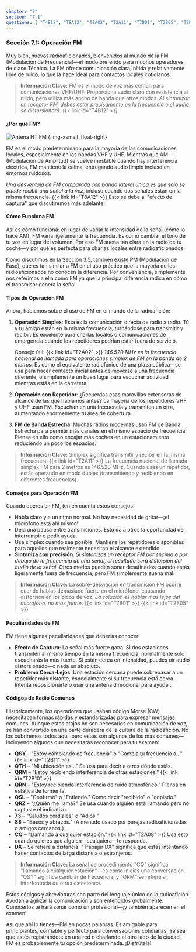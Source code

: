 ```yaml
---
chapter: "7"
section: "7.1"
questions: [ "T4B12", "T8A12", "T2A02", "T2A11", "T7B01", "T2B05", "T2B11", "T2B10", "T2A08" ]
---
```


### Sección 7.1: Operación FM

Muy bien, nuevos radioaficionados, bienvenidos al mundo de la FM (Modulación de Frecuencia)—el modo preferido para muchos operadores de clase Técnico. La FM ofrece comunicación clara, nítida y relativamente libre de ruido, lo que la hace ideal para contactos locales cotidianos.

> **Información Clave:** FM es el modo de voz más común para comunicaciones VHF/UHF. Proporciona audio claro con resistencia al ruido, pero utiliza más ancho de banda que otros modos. *Al sintonizar un receptor FM, debes estar precisamente en la frecuencia o el audio se distorsionará.* {{< link id="T4B12" >}}

#### ¿Por qué FM?

![Antena HT FM](../../../images/illus/ht-signalstick.svg)
{.img-xsmall .float-right}

FM es el modo predeterminado para la mayoría de las comunicaciones locales, especialmente en las bandas VHF y UHF. Mientras que AM (Modulación de Amplitud) se vuelve inestable cuando hay interferencia eléctrica, FM mantiene la calma, entregando audio limpio incluso en entornos ruidosos.

*Una desventaja de FM comparada con banda lateral única es que solo se puede recibir una señal a la vez*, incluso cuando dos señales están en la misma frecuencia. {{< link id="T8A12" >}} Esto se debe al "efecto de captura" que discutiremos más adelante.

#### Cómo Funciona FM

Así es cómo funciona: en lugar de variar la intensidad de la señal (como lo hace AM), FM varía ligeramente la frecuencia. Es como cambiar el tono de tu voz en lugar del volumen. Por eso FM suena tan clara en la radio de tu coche—y por qué es perfecta para charlas locales entre radioaficionados.

Como discutimos en la Sección 3.5, también existe PM (Modulación de Fase), que es tan similar a FM en el uso práctico que la mayoría de los radioaficionados no conocen la diferencia. Por conveniencia, simplemente nos referimos a ella como FM ya que la principal diferencia radica en cómo el transmisor genera la señal.

#### Tipos de Operación FM

Ahora, hablemos sobre el uso de FM en el mundo de la radioafición:

1. **Operación Simplex**: Esta es la comunicación directa de radio a radio. Tú y tu amigo están en la misma frecuencia, turnándose para transmitir y recibir. Es excelente para charlas locales o comunicaciones de emergencia cuando los repetidores podrían estar fuera de servicio.
   
   Consejo útil: {{< link id="T2A02" >}} *146.520 MHz es la frecuencia nacional de llamada para operaciones simplex de FM en la banda de 2 metros.* Es como el equivalente radiofónico de una plaza pública—se usa para hacer contacto inicial antes de moverse a una frecuencia diferente, o simplemente un buen lugar para escuchar actividad mientras estás en la carretera.

2. **Operación con Repetidor**: ¿Recuerdas esas maravillas extensoras de alcance de las que hablamos antes? La mayoría de los repetidores VHF y UHF usan FM. Escuchan en una frecuencia y transmiten en otra, aumentando enormemente tu área de cobertura.

3. **FM de Banda Estrecha**: Muchas radios modernas usan FM de Banda Estrecha para permitir más canales en el mismo espacio de frecuencia. Piensa en ello como encajar más coches en un estacionamiento reduciendo un poco los espacios.

> **Información Clave:** Simplex significa transmitir y recibir en la misma frecuencia. {{< link id="T2A11" >}} La frecuencia nacional de llamada simplex FM para 2 metros es 146.520 MHz. Cuando usas un repetidor, estás operando en modo dúplex (transmitiendo y recibiendo en diferentes frecuencias).

#### Consejos para Operación FM

Cuando operes en FM, ten en cuenta estos consejos:
- Habla claro y a un ritmo normal. No hay necesidad de gritar—¡el micrófono está ahí mismo!
- Deja una pausa entre transmisiones. Esto da a otros la oportunidad de interrumpir o pedir ayuda.
- Usa simplex cuando sea posible. Mantiene los repetidores disponibles para aquellos que realmente necesitan el alcance extendido.
- **Sintoniza con precisión**: *Si sintonizas un receptor FM por encima o por debajo de la frecuencia de una señal, el resultado será distorsión del audio de la señal.* Otros modos pueden sonar desafinados cuando estás ligeramente fuera de frecuencia, pero FM simplemente suena mal.

> **Información Clave:** La sobre-desviación en transmisión FM ocurre cuando hablas demasiado fuerte en el micrófono, causando distorsión en los picos de voz. *La solución es hablar más lejos del micrófono, no más fuerte.* {{< link id="T7B01" >}} {{< link id="T2B05" >}}

#### Peculiaridades de FM

FM tiene algunas peculiaridades que deberías conocer:
- **Efecto de Captura**: La señal más fuerte gana. Si dos estaciones transmiten al mismo tiempo en la misma frecuencia, normalmente solo escucharás la más fuerte. Si están cerca en intensidad, puedes oír audio distorsionado—o nada en absoluto.
- **Problema Cerca-Lejos**: Una estación cercana puede sobrepasar a un repetidor más distante, especialmente si su frecuencia está cerca. Intenta reposicionarte o usar una antena direccional para ayudar.

#### Códigos de Radio Comunes

Históricamente, los operadores que usaban código Morse (CW) necesitaban formas rápidas y estandarizadas para expresar mensajes comunes. Aunque estos atajos no son necesarios en comunicación de voz, se han convertido en una parte duradera de la cultura de la radioafición. No los cubriremos todos aquí, pero estos son algunos de los más comunes—incluyendo algunos que necesitarás reconocer para tu examen:

* **QSY** – "Estoy cambiando de frecuencia" o "Cambia tu frecuencia a..." {{< link id="T2B11" >}}
* **QTH** – "Mi ubicación es..." Se usa para decir a otros dónde estás.
* **QRM** – "Estoy recibiendo interferencia de otras estaciones." {{< link id="T2B10" >}}
* **QRN** – "Estoy recibiendo interferencia de ruido atmosférico." Piensa en estática de tormenta.
* **QSL** – "Confirmo" o "Entiendo." Como decir "recibido" o "copiado."
* **QRZ** – "¿Quién me llama?" Se usa cuando alguien está llamando pero no captaste el indicativo.
* **73** – "Saludos cordiales" o "Adiós."
* **88** – "Besos y abrazos." (A menudo usado por parejas radioaficionadas o amigos cercanos.)
* **CQ** – "Llamando a cualquier estación." {{< link id="T2A08" >}} Usa esto cuando quieres que alguien—cualquiera—te responda.
* **DX** – Se refiere a distancia. "Trabajar DX" significa que estás intentando hacer contactos de larga distancia o extranjeros.

> **Información Clave:** La señal de procedimiento "CQ" significa "llamando a cualquier estación"—es cómo inicias una conversación. "QSY" significa cambiar de frecuencia, y "QRM" se refiere a interferencia de otras estaciones.

Estos códigos y abreviaturas son parte del lenguaje único de la radioafición. Ayudan a agilizar la comunicación y son entendidos globalmente. Conocerlos te hará sonar como un profesional—¡y también aparecen en el examen!

Así que ahí lo tienes—FM en pocas palabras. Es amigable para principiantes, confiable y perfecto para conversaciones cotidianas. Ya sea que estés registrándote en una red o charlando al otro lado de la ciudad, FM es probablemente tu opción predeterminada. ¡Disfrútala!
